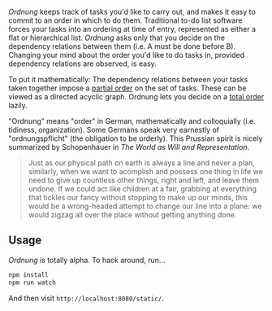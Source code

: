 *Ordnung* keeps track of tasks you'd like to carry out, and makes it easy to commit to an order in which to do them. Traditional to-do list software forces your tasks into an ordering at time of entry, represented as either a flat or hierarchical list. *Ordnung* asks only that you decide on the dependency relations between them (i.e. A must be done before B). Changing your mind about the order you'd like to do tasks in, provided dependency relations are observed, is easy. 

To put it mathematically:  The dependency relations between your tasks taken together impose a [partial order](http://en.wikipedia.org/wiki/Partially_ordered_set) on the set of tasks. These can be viewed as a directed acyclic graph. Ordnung lets you decide on a [total order](http://en.wikipedia.org/wiki/Total_order) lazily.

"Ordnung" means "order" in German, mathematically and colloquially (i.e. tidiness, organization). Some Germans speak very earnestly of "ordnungspflicht" (the obligation to be orderly). This Prussian spirit is nicely summarized by Schopenhauer in *The World as Will and Representation*.

> Just as our physical path on earth is always a line and never a plan, similarly, when we want to acomplish and possess one thing in life we need to give up countless other things, right and left, and leave them undone. If we could act like children at a fair, grabbing at everything that tickles our fancy without stopping to make up our minds, this would be a wrong-headed attempt to change our line into a plane: we would zigzag all over the place without getting anything done.

Usage
-----

*Ordnung* is totally alpha. To hack around, run...

```bash
npm install
npm run watch
```

And then visit `http://localhost:8080/static/`.